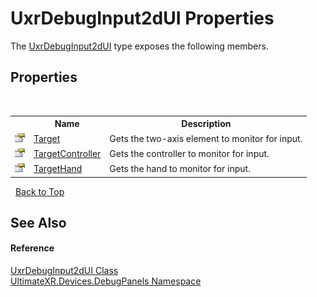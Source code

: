 # UxrDebugInput2dUI Properties
 

The <a href="T_UltimateXR_Devices_DebugPanels_UxrDebugInput2dUI">UxrDebugInput2dUI</a> type exposes the following members.


## Properties
&nbsp;<table><tr><th></th><th>Name</th><th>Description</th></tr><tr><td>![Public property](media/pubproperty.gif "Public property")</td><td><a href="P_UltimateXR_Devices_DebugPanels_UxrDebugInput2dUI_Target">Target</a></td><td>
Gets the two-axis element to monitor for input.</td></tr><tr><td>![Public property](media/pubproperty.gif "Public property")</td><td><a href="P_UltimateXR_Devices_DebugPanels_UxrDebugInput2dUI_TargetController">TargetController</a></td><td>
Gets the controller to monitor for input.</td></tr><tr><td>![Public property](media/pubproperty.gif "Public property")</td><td><a href="P_UltimateXR_Devices_DebugPanels_UxrDebugInput2dUI_TargetHand">TargetHand</a></td><td>
Gets the hand to monitor for input.</td></tr></table>&nbsp;
<a href="#uxrdebuginput2dui-properties">Back to Top</a>

## See Also


#### Reference
<a href="T_UltimateXR_Devices_DebugPanels_UxrDebugInput2dUI">UxrDebugInput2dUI Class</a><br /><a href="N_UltimateXR_Devices_DebugPanels">UltimateXR.Devices.DebugPanels Namespace</a><br />